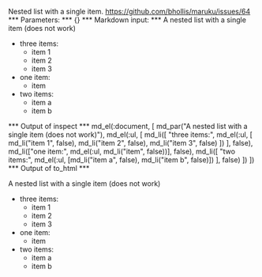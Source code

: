 Nested list with a single item. https://github.com/bhollis/maruku/issues/64
*** Parameters: ***
{}
*** Markdown input: ***
A nested list with a single item (does not work)

- three items:
  - item 1
  - item 2
  - item 3
- one item:
  - item
- two items:
  - item a
  - item b

*** Output of inspect ***
md_el(:document, [
	md_par("A nested list with a single item (does not work)"),
	md_el(:ul, [
	md_li([
	"three items:",
	md_el(:ul, [
	md_li("item 1", false),
	md_li("item 2", false),
	md_li("item 3", false)
])
], false),
	md_li(["one item:", md_el(:ul, md_li("item", false))], false),
	md_li([
	"two items:",
	md_el(:ul, [md_li("item a", false), md_li("item b", false)])
], false)
])
])
*** Output of to_html ***
<p>A nested list with a single item (does not work)</p>

<ul>
<li>three items:
<ul>
<li>item 1</li>
<li>item 2</li>
<li>item 3</li>
</ul></li>
<li>one item:
<ul>
<li>item</li>
</ul></li>
<li>two items:
<ul>
<li>item a</li>
<li>item b</li>
</ul></li>
</ul>
